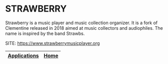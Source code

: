 # STRAWBERRY

 Strawberry is a music player and music collection organizer. It is a fork of Clementine released in 2018 aimed at music collectors and audiophiles. The name is inspired by the band Strawbs.
 
 SITE: https://www.strawberrymusicplayer.org

 | [Applications](https://portable-linux-apps.github.io/apps.html) | [Home](https://portable-linux-apps.github.io)
 | --- | --- |
